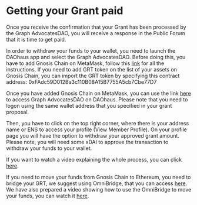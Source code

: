 # Getting your Grant paid

Once you receive the confirmation that your Grant has been processed by the Graph AdvocatesDAO, you will receive a response in the Public Forum that it is time to get paid.

In order to withdraw your funds to your wallet, you need to launch the DAOhaus app and select the Graph AdvocatesDAO.
Before doing this, you have to add Gnosis Chain on MetaMask, follow this [link](https://docs.gnosischain.com/tools/wallets/metamask) for all the instructions.
If you need to add GRT token on the list of your assets on Gnosis Chain, you can import the GRT token by specifying this contract address:
0xFAdc59D012Ba3c110B08A15B7755A5cb7Cbe77D7

Once you have added Gnosis Chain on MetaMask, you can use the link [here](https://app.daohaus.club/dao/0x64/0x3f0ad15fb1ee96f649499c6198713d11781d93f2) to access Graph AdvocatesDAO on DAOhaus.
Please note that you need to logon using the same wallet address that you specified in your grant proposal.

Then, you have to click on the top right corner, where there is your address name or ENS to access your profile (View Member Profile).
On your profile page you will have the option to withdraw your approved grant amount.
Please note, you will need some xDAI to approve the transaction to withdraw your funds to your wallet.

If you want to watch a video explaining the whole process, you can click [here](https://drive.google.com/file/d/1toZih5GIO-h3deJKQz9lr_WBY3_QqX0U/view?usp=sharing).

If you need to move your funds from Gnosis Chain to Ethereum, you need to bridge your GRT, we suggest using OmniBridge, that you can access [here](https://omni.gnosischain.com/bridge).
We have also prepared a video showing how to use the OmniBridge to move your funds, you can watch it [here](https://drive.google.com/file/d/1-YB8JfBu8mkYzc1wAqopGsBIonaLHwq6/view?usp=sharing).
